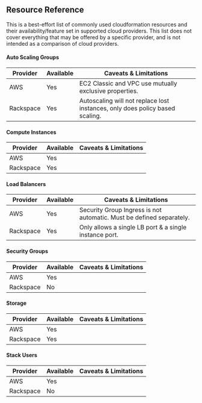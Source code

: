 ## Resource Reference

This is a best-effort list of commonly used cloudformation resources and their
availability/feature set in supported cloud providers. This list does
not cover everything that may be offered by a specific provider, and
is not intended as a comparison of cloud providers. 

#### Auto Scaling Groups

|Provider    |Available |Caveats & Limitations                                                        |
|------------|----------|-----------------------------------------------------------------------------|
|AWS         |Yes       |EC2 Classic and VPC use mutually exclusive properties.                       |
|Rackspace   |Yes       |Autoscaling will not replace lost instances, only does policy based scaling. |

#### Compute Instances

|Provider    |Available |Caveats & Limitations                                                        |
|------------|----------|-----------------------------------------------------------------------------|
|AWS         |Yes       |                                                                             |
|Rackspace   |Yes       |                                                                             |

#### Load Balancers

|Provider    |Available |Caveats & Limitations                                                        |
|------------|----------|-----------------------------------------------------------------------------|
|AWS         |Yes       |Security Group Ingress is not automatic. Must be defined separately.         |
|Rackspace   |Yes       |Only allows a single LB port & a single instance port.                       |

#### Security Groups
|Provider    |Available |Caveats & Limitations                                                        |
|------------|----------|-----------------------------------------------------------------------------|
|AWS         |Yes       |                                                                             |
|Rackspace   |No        |                                                                             |

#### Storage

|Provider    |Available |Caveats & Limitations                                                        |
|------------|----------|-----------------------------------------------------------------------------|
|AWS         |Yes       |                                                                             |        
|Rackspace   |Yes       |                                                                             |


#### Stack Users
|Provider    |Available |Caveats & Limitations                                                        |
|------------|----------|-----------------------------------------------------------------------------|
|AWS         |Yes       |                                                                             |
|Rackspace   |No        |                                                                             |
        

